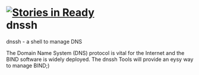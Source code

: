 [![Stories in Ready](https://badge.waffle.io/kmue/dnssh.png?label=ready)](https://waffle.io/kmue/dnssh)  
dnssh
=====

dnssh - a shell to manage DNS

The Domain Name System (DNS) protocol is vital for the Internet and the BIND software is widely deployed. The dnssh Tools will provide an eysy way to manage BIND;)
